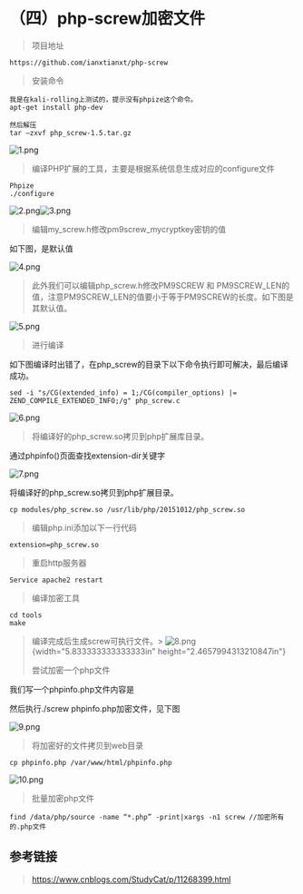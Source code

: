 （四）php-screw加密文件
=======================

> 项目地址

    https://github.com/ianxtianxt/php-screw

> 安装命令

    我是在kali-rolling上测试的，提示没有phpize这个命令。
    apt-get install php-dev

    然后解压
    tar –zxvf php_screw-1.5.tar.gz

![1.png](resource/(四)php-screw加密文件/media/rId21.png)

> 编译PHP扩展的工具，主要是根据系统信息生成对应的configure文件

    Phpize
    ./configure

![2.png](resource/(四)php-screw加密文件/media/rId22.png)![3.png](resource/(四)php-screw加密文件/media/rId23.png)

> 编辑my\_screw.h修改pm9screw\_mycryptkey密钥的值

如下图，是默认值

![4.png](resource/(四)php-screw加密文件/media/rId24.png)

> 此外我们可以编辑php\_screw.h修改PM9SCREW 和
> PM9SCREW\_LEN的值，注意PM9SCREW\_LEN的值要小于等于PM9SCREW的长度。如下图是其默认值。

![5.png](resource/(四)php-screw加密文件/media/rId25.png)

> 进行编译

如下图编译时出错了，在php\_screw的目录下以下命令执行即可解决，最后编译成功。

    sed -i "s/CG(extended_info) = 1;/CG(compiler_options) |= ZEND_COMPILE_EXTENDED_INFO;/g" php_screw.c

![6.png](resource/(四)php-screw加密文件/media/rId26.png)

> 将编译好的php\_screw.so拷贝到php扩展库目录。

通过phpinfo()页面查找extension-dir关键字

![7.png](resource/(四)php-screw加密文件/media/rId27.png)

将编译好的php\_screw.so拷贝到php扩展目录。

    cp modules/php_screw.so /usr/lib/php/20151012/php_screw.so

> 编辑php.ini添加以下一行代码

    extension=php_screw.so

> 重启http服务器

    Service apache2 restart

> 编译加密工具

    cd tools
    make

> 编译完成后生成screw可执行文件。> ![8.png](resource/(四)php-screw加密文件/media/rId28.png){width="5.833333333333333in"
> height="2.4657994313210847in"}
>
> 尝试加密一个php文件

我们写一个phpinfo.php文件内容是

然后执行./screw phpinfo.php加密文件，见下图

![9.png](resource/(四)php-screw加密文件/media/rId29.png)

> 将加密好的文件拷贝到web目录

    cp phpinfo.php /var/www/html/phpinfo.php

![10.png](resource/(四)php-screw加密文件/media/rId30.png)

> 批量加密php文件

    find /data/php/source -name “*.php” -print|xargs -n1 screw //加密所有的.php文件

参考链接
--------

> https://www.cnblogs.com/StudyCat/p/11268399.html
